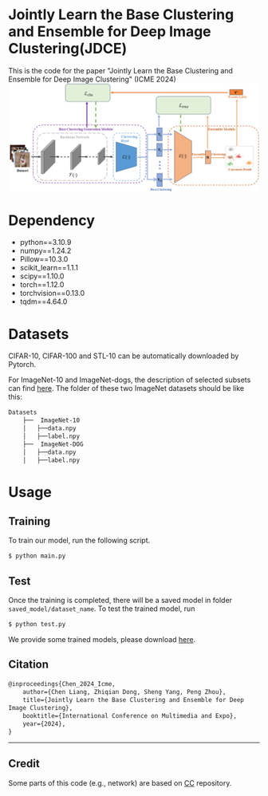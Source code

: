 # Jointly Learn the Base Clustering and Ensemble for Deep Image Clustering(JDCE)
This is the code for the paper "Jointly Learn the Base Clustering and Ensemble for Deep Image Clustering" (ICME 2024)
![structure.png](/structure.png)

# Dependency
* python==3.10.9
* numpy==1.24.2
* Pillow==10.3.0
* scikit_learn==1.1.1
* scipy==1.10.0
* torch==1.12.0
* torchvision==0.13.0
* tqdm==4.64.0

# Datasets
CIFAR-10, CIFAR-100 and STL-10 can be automatically downloaded by Pytorch.

For ImageNet-10 and ImageNet-dogs, the description of selected subsets can find [here](https://github.com/Yunfan-Li/Contrastive-Clustering).
The folder of these two ImageNet datasets should be like this:
```
Datasets
    ├──  ImageNet-10
    │   ├──data.npy
    │   ├──label.npy
    ├──  ImageNet-DOG
    │   ├──data.npy
    │   ├──label.npy

```

# Usage

## Training
To train our model, run the following script. 
```bash
$ python main.py
```

## Test
Once the training is completed, there will be a saved model in folder ```saved_model/dataset_name```. To test the trained model, run
```bash
$ python test.py
```
We provide some trained models, please download [here](https://drive.google.com/drive/folders/1ewY3Ark5OuFRas3Nu7xi_VrNXXJS7g3L?usp=sharing).

## Citation
```
@inproceedings{Chen_2024_Icme,
    author={Chen Liang, Zhiqian Dong, Sheng Yang, Peng Zhou},
    title={Jointly Learn the Base Clustering and Ensemble for Deep Image Clustering},
    booktitle={International Conference on Multimedia and Expo},
    year={2024},
}
```
---

## Credit
Some parts of this code (e.g., network) are based on [CC](https://github.com/Yunfan-Li/Contrastive-Clustering) repository.
